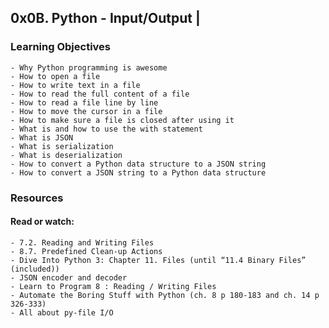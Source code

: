 ## 0x0B. Python - Input/Output |

### Learning Objectives

	- Why Python programming is awesome
	- How to open a file
	- How to write text in a file
	- How to read the full content of a file
	- How to read a file line by line
	- How to move the cursor in a file
	- How to make sure a file is closed after using it
	- What is and how to use the with statement
	- What is JSON
	- What is serialization
	- What is deserialization
	- How to convert a Python data structure to a JSON string
	- How to convert a JSON string to a Python data structure


### Resources

#### Read or watch:

	- 7.2. Reading and Writing Files
	- 8.7. Predefined Clean-up Actions
	- Dive Into Python 3: Chapter 11. Files (until “11.4 Binary Files” (included))
	- JSON encoder and decoder
	- Learn to Program 8 : Reading / Writing Files
	- Automate the Boring Stuff with Python (ch. 8 p 180-183 and ch. 14 p 326-333)
	- All about py-file I/O
